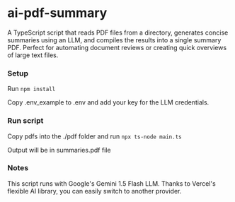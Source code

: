 # ai-pdf-summary

A TypeScript script that reads PDF files from a directory, generates concise summaries using an LLM, and compiles the results into a single summary PDF. Perfect for automating document reviews or creating quick overviews of large text files.

### Setup

Run `npm install`

Copy .env_example to .env and add your key for the LLM credentials.

### Run script

Copy pdfs into the ./pdf folder and run `npx ts-node main.ts`

Output will be in summaries.pdf file

### Notes

This script runs with Google's Gemini 1.5 Flash LLM. Thanks to Vercel's flexible AI library, you can easily switch to another provider.
